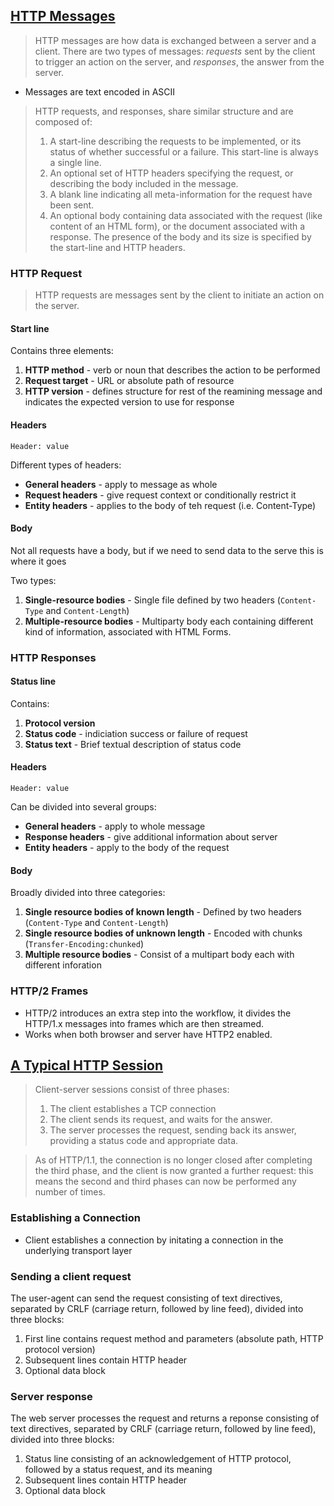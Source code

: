 ## [HTTP Messages](https://developer.mozilla.org/en-US/docs/Web/HTTP/Messages)

> HTTP messages are how data is exchanged between a server and a client. There are two types of messages: *requests* sent by the client to trigger an action on the server, and *responses*, the answer from the server.

* Messages are text encoded in ASCII

> HTTP requests, and responses, share similar structure and are composed of:
> 1. A start-line describing the requests to be implemented, or its status of whether successful or a failure. This start-line is always a single line.
> 1. An optional set of HTTP headers specifying the request, or describing the body included in the message.
> 1. A blank line indicating all meta-information for the request have been sent.
> 1. An optional body containing data associated with the request (like content of an HTML form), or the document associated with a response. The presence of the body and its size is specified by the start-line and HTTP headers.

### HTTP Request

> HTTP requests are messages sent by the client to initiate an action on the server.

#### Start line

Contains three elements:
1. **HTTP method** - verb or noun that describes the action to be performed
2. **Request target** - URL or absolute path of resource
3. **HTTP version** - defines structure for rest of the reamining message and indicates the expected version to use for response

#### Headers

```Header: value```

Different types of headers:
* **General headers** - apply to message as whole
* **Request headers** - give request context or conditionally restrict it
* **Entity headers** - applies to the body of teh request (i.e. Content-Type)

#### Body

Not all requests have a body, but if we need to send data to the serve this is where it goes

Two types:
1. **Single-resource bodies** - Single file defined by two headers (```Content-Type``` and ```Content-Length```)
1. **Multiple-resource bodies** - Multiparty body each containing different kind of information, associated with HTML Forms.

### HTTP Responses

#### Status line

Contains:
1.  **Protocol version**
1. **Status code** - indiciation success or failure of request
1. **Status text** - Brief textual description of status code

#### Headers

```Header: value```

Can be divided into several groups:
* **General headers** - apply to whole message
* **Response headers** - give additional information about server
* **Entity headers** - apply to the body of the request

#### Body

Broadly divided into three categories:
1. **Single resource bodies of known length** - Defined by two headers (```Content-Type``` and ```Content-Length```)
2. **Single resource bodies of unknown length** - Encoded with chunks (```Transfer-Encoding:chunked```)
3. **Multiple resource bodies** - Consist of a multipart body each with different inforation

### HTTP/2 Frames

* HTTP/2 introduces an extra step into the workflow, it divides the HTTP/1.x messages into frames which are then streamed.
* Works when both browser and server have HTTP2 enabled.

## [A Typical HTTP Session](https://developer.mozilla.org/en-US/docs/Web/HTTP/Session)

> Client-server sessions consist of three phases:
> 1. The client establishes a TCP connection
> 1. The client sends its request, and waits for the answer.
> 1. The server processes the request, sending back its answer, providing a status code and appropriate data.

> As of HTTP/1.1, the connection is no longer closed after completing the third phase, and the client is now granted a further request: this means the second and third phases can now be performed any number of times.

### Establishing a Connection

* Client establishes a connection by initating a connection in the underlying transport layer

### Sending a client request

The user-agent can send the request consisting of text directives, separated by  CRLF (carriage return, followed by line feed), divided into three blocks:
1. First line contains request method and parameters (absolute path, HTTP protocol version)
1. Subsequent lines contain HTTP header
1. Optional data block

### Server response

The web server processes the request and returns a reponse consisting of text directives, separated by  CRLF (carriage return, followed by line feed), divided into three blocks:
1. Status line consisting of an acknowledgement of HTTP protocol, followed by a status request, and its meaning
1. Subsequent lines contain HTTP header
1. Optional data block
